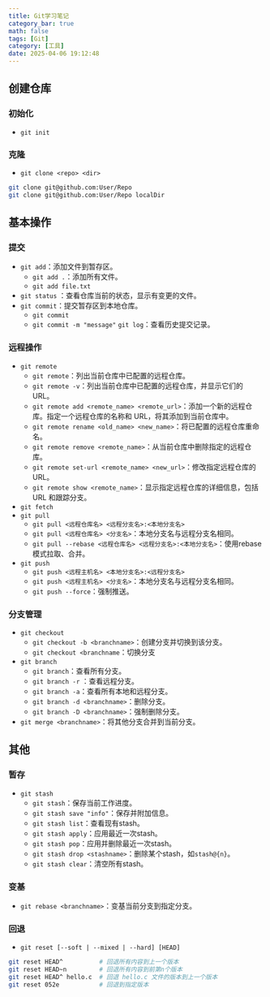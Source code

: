 ```yaml
---
title: Git学习笔记
category_bar: true
math: false
tags: [Git]
category: [工具]
date: 2025-04-06 19:12:48
---
```


## 创建仓库
### 初始化
- `git init`
### 克隆
- `git clone <repo> <dir>`
```bash
git clone git@github.com:User/Repo
git clone git@github.com:User/Repo localDir
```
## 基本操作
### 提交
- `git add`：添加文件到暂存区。
  - `git add .`：添加所有文件。
  - `git add file.txt`
- `git status` ：查看仓库当前的状态，显示有变更的文件。
- `git commit`：提交暂存区到本地仓库。
  - `git commit`
  - `git commit -m "message"`
`git log`：查看历史提交记录。
### 远程操作
- `git remote`
  - `git remote`：列出当前仓库中已配置的远程仓库。
  - `git remote -v`：列出当前仓库中已配置的远程仓库，并显示它们的 URL。
  - `git remote add <remote_name> <remote_url>`：添加一个新的远程仓库。指定一个远程仓库的名称和 URL，将其添加到当前仓库中。
  - `git remote rename <old_name> <new_name>`：将已配置的远程仓库重命名。
  - `git remote remove <remote_name>`：从当前仓库中删除指定的远程仓库。
  - `git remote set-url <remote_name> <new_url>`：修改指定远程仓库的 URL。
  - `git remote show <remote_name>`：显示指定远程仓库的详细信息，包括 URL 和跟踪分支。
- `git fetch`
- `git pull`
  - `git pull <远程仓库名> <远程分支名>:<本地分支名>`
  - `git pull <远程仓库名> <分支名>`：本地分支名与远程分支名相同。
  - `git pull --rebase <远程仓库名> <远程分支名>:<本地分支名>`：使用rebase模式拉取、合并。
- `git push`
  - `git push <远程主机名> <本地分支名>:<远程分支名>`
  - `git push <远程主机名> <分支名>`：本地分支名与远程分支名相同。
  - `git push --force`：强制推送。
### 分支管理
- `git checkout`
  - `git checkout -b <branchname>`：创建分支并切换到该分支。
  - `git checkout <branchname`：切换分支
- `git branch`
  - `git branch`：查看所有分支。
  - `git branch -r` ：查看远程分支。
  - `git branch -a`：查看所有本地和远程分支。
  - `git branch -d <branchname>`：删除分支。
  - `git branch -D <branchname>`：强制删除分支。
- `git merge <branchname>`：将其他分支合并到当前分支。
## 其他
### 暂存
- `git stash`
  - `git stash`：保存当前工作进度。
  - `git stash save "info"`：保存并附加信息。
  - `git stash list`：查看现有stash。
  - `git stash apply`：应用最近一次stash。
  - `git stash pop`：应用并删除最近一次stash。
  - `git stash drop <stashname>`：删除某个stash，如`stash@{n}`。
  - `git stash clear`：清空所有stash。
### 变基
- `git rebase <branchname>`：变基当前分支到指定分支。
### 回退
- `git reset [--soft | --mixed | --hard] [HEAD]`

```bash
git reset HEAD^          # 回退所有内容到上一个版本
git reset HEAD~n         # 回退所有内容到前第n个版本
git reset HEAD^ hello.c  # 回退 hello.c 文件的版本到上一个版本
git reset 052e           # 回退到指定版本
```
